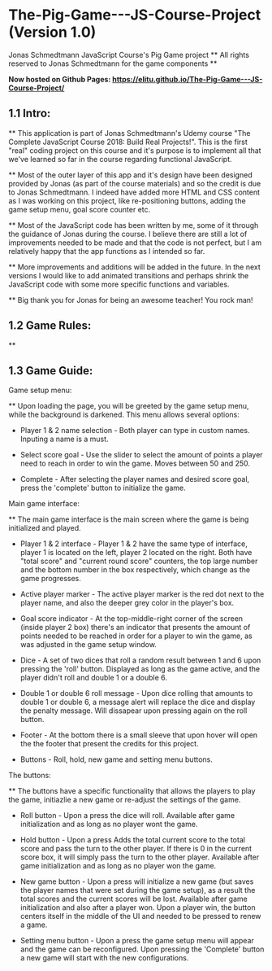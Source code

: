# The-Pig-Game---JS-Course-Project (Version 1.0)
Jonas Schmedtmann JavaScript Course's Pig Game project ** All rights reserved to Jonas Schmedtmann for the game components **

**Now hosted on Github Pages: https://elitu.github.io/The-Pig-Game---JS-Course-Project/**

## 1.1 Intro:

** This application is part of Jonas Schmedtmann's Udemy course "The Complete JavaScript Course 2018: Build Real Projects!". This is the first "real" coding project on this course and it's purpose is to implement all that we've learned so far in the course regarding functional JavaScript. 

** Most of the outer layer of this app and it's design have been designed provided by Jonas (as part of the course materials) and so the credit is due to Jonas Schmedtmann. I indeed have added more HTML and CSS content as I was working on this project, like re-positioning buttons, adding the game setup menu, goal score counter etc. 

** Most of the JavaScript code has been written by me, some of it through the guidance of Jonas during the course. I believe there are still a lot of improvements needed to be made and that the code is not perfect, but I am relatively happy that the app functions as I intended so far. 

** More improvements and additions will be added in the future. In the next versions I would like to add animated transitions and perhaps shrink the JavaScript code with some more specific functions and variables.

** Big thank you for Jonas for being an awesome teacher! You rock man!

## 1.2 Game Rules: 

** 

## 1.3 Game Guide:

Game setup menu:

** Upon loading the page, you will be greeted by the game setup menu, while the background is darkened. This menu allows several options:
  
  - Player 1 & 2 name selection - Both player can type in custom names. Inputing a name is a must.
    
  - Select score goal - Use the slider to select the amount of points a player need to reach in order to win the game. Moves between 50 and 250.
    
   - Complete - After selecting the player names and desired score goal, press the 'complete' button to initialize the game.
    
Main game interface:

** The main game interface is the main screen where the game is being initialized and played. 
  
   - Player 1 & 2 interface - Player 1 & 2 have the same type of interface, player 1 is located on the left, player 2 located on the right. Both have "total score" and "current round score" counters, the top large number and the bottom number in the box respectively, which change as the game progresses. 
   
   - Active player marker - The active player marker is the red dot next to the player name, and also the deeper grey color in the player's box.
   
   - Goal score indicator - At the top-middle-right corner of the screen (inside player 2 box) there's an indicator that presents the            amount of points needed to be reached in order for a player to win the game, as was adjusted in the game setup window.  
   
   - Dice - A set of two dices that roll a random result between 1 and 6 upon pressing the 'roll' button. Displayed as long as the game          active, and the player didn't roll and double 1 or a double 6.
   
   - Double 1 or double 6 roll message - Upon dice rolling that amounts to double 1 or double 6, a message alert will replace the dice and display the penalty message. Will dissapear upon pressing again on the roll button.
   
   - Footer - At the bottom there is a small sleeve that upon hover will open the the footer that present the credits for this project.
   - Buttons - Roll, hold, new game and setting menu buttons. 
   
The buttons:

** The buttons have a specific functionality that allows the players to play the game, initiazlie a new game or re-adjust the settings of the game.
  
  - Roll button - Upon a press the dice will roll. Available after game initialization and as long as no player wont the game.
    
  - Hold button - Upon a press Adds the total current score to the total score and pass the turn to the other player. If there is 0 in  the current score box, it will simply pass the turn to the other player. Available after game initialization and as long as no player won the game.
    
  - New game button - Upon a press will initialize a new game (but saves the player names that were set during the game setup), as a    result the total scores and the current scores will be lost. Available after game initialization and also after a player won. Upon a player win, the button centers itself in the middle of the UI and needed to be pressed to renew a game. 
    
  - Setting menu button - Upon a press the game setup menu will appear and the game can be reconfigured. Upon pressing the 'Complete' button a new game will start with the new configurations.
